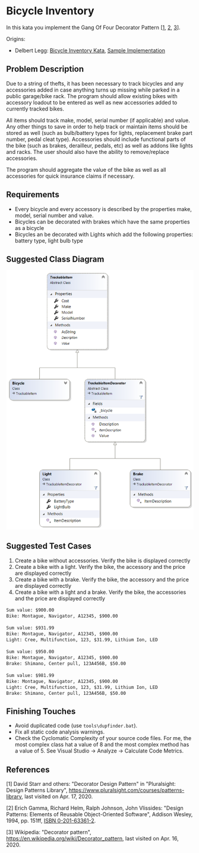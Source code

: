 # Bicycle Inventory

In this kata you implement the Gang Of Four Decorator Pattern [[1](#ref-1), [2](#ref-2), [3](#ref-3)].

Origins:

- Delbert Legg: [Bicycle Inventory Kata](https://gist.github.com/delbertlegg/1dc4ae8950c19c7c2407ec52bbd4aef0), [Sample Implementation](https://github.com/delbertlegg/Design-pattern-katas)

## Problem Description

Due to a string of thefts, it has been necessary to track bicycles and any accessories added in case anything turns up missing while parked in a public garage/bike rack. The program should allow existing bikes with accessory loadout to be entered as well as new accessories added to currently tracked bikes.

All items should track make, model, serial number (if applicable) and value. Any other things to save in order to help track or maintain items should be stored as well (such as bulb/battery types for lights, replacement brake part number, pedal cleat type). Accessories should include functional parts of the bike (such as brakes, derailleur, pedals, etc) as well as addons like lights and racks. The user should also have the ability to remove/replace accessories.

The program should aggregate the value of the bike as well as all accessories for quick insurance claims if necessary.

## Requirements

- Every bicycle and every accessory is described by the properties make, model, serial number and value.
- Bicycles can be decorated with brakes which have the same properties as a bicycle
- Bicycles an be decorated with Lights which add the following properties: battery type, light bulb type

## Suggested Class Diagram

![Decorator Pattern](DecoratorPattern.png)

## Suggested Test Cases

1. Create a bike without accessories. Verify the bike is displayed correctly
2. Create a bike with a light. Verify the bike, the accessory and the price are displayed correctly
3. Create a bike with a brake. Verify the bike, the accessory and the price are displayed correctly
4. Create a bike with a light and a brake. Verify the bike, the accessories and the price are displayed correctly

```
Sum value: $900.00
Bike: Montague, Navigator, A12345, $900.00

Sum value: $931.99
Bike: Montague, Navigator, A12345, $900.00
Light: Cree, Multifunction, 123, $31.99, Lithium Ion, LED

Sum value: $950.00
Bike: Montague, Navigator, A12345, $900.00
Brake: Shimano, Center pull, 123A456B, $50.00

Sum value: $981.99
Bike: Montague, Navigator, A12345, $900.00
Light: Cree, Multifunction, 123, $31.99, Lithium Ion, LED
Brake: Shimano, Center pull, 123A456B, $50.00
```

## Finishing Touches

- Avoid duplicated code (use `tools\dupfinder.bat`).
- Fix all static code analysis warnings.
- Check the Cyclomatic Complexity of your source code files. For me, the most complex class hat a value of 8 and the most complex method has a value of 5. See Visual Studio -> Analyze -> Calculate Code Metrics.

## References

<a name="ref-1">[1]</a> David Starr and others: "Decorator Design Pattern" in "Pluralsight: Design Patterns Library", https://www.pluralsight.com/courses/patterns-library, last visited on Apr. 17, 2020.

<a name="ref-2">[2]</a> Erich Gamma, Richard Helm, Ralph Johnson, John Vlissides: "Design Patterns: Elements of Reusable Object-Oriented Software", Addison Wesley, 1994, pp. 151ff, [ISBN 0-201-63361-2](https://en.wikipedia.org/wiki/Special:BookSources/0-201-63361-2).

<a name="ref-3">[3]</a> Wikipedia: "Decorator pattern", https://en.wikipedia.org/wiki/Decorator_pattern, last visited on Apr. 16, 2020.
